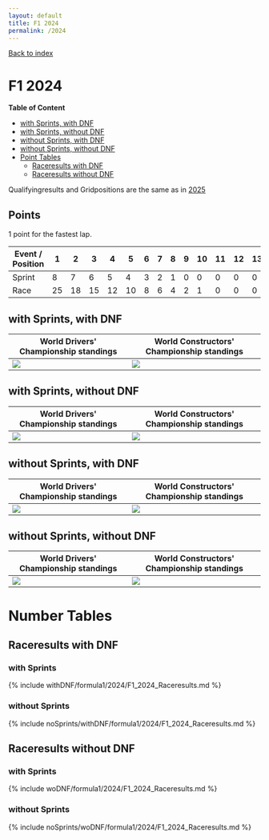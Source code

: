 ```yaml
---
layout: default
title: F1 2024
permalink: /2024
---
```


[Back to index](/F1_2025_Different_Point_Systems/)

# F1 2024

**Table of Content**

- [with Sprints, with DNF](/F1_2025_Different_Point_Systems/2024#ww)
- [with Sprints, without DNF](/F1_2025_Different_Point_Systems/2024#wn)
- [without Sprints, with DNF](/F1_2025_Different_Point_Systems/2024#nw)
- [without Sprints, without DNF](/F1_2025_Different_Point_Systems/2024#nn)
- [Point Tables](/F1_2025_Different_Point_Systems/2024#tables)
  - [Raceresults with DNF](/F1_2025_Different_Point_Systems/2024#tw)
  - [Raceresults without DNF](/F1_2025_Different_Point_Systems/2024#tn)

Qualifyingresults and Gridpositions are the same as in [2025](/F1_2025_Different_Point_Systems/2025)

## Points

1 point for the fastest lap.

| Event / Position | 1 | 2 | 3 | 4 | 5 | 6 | 7 | 8 | 9 | 10 | 11 | 12 | 13 | 14 | 15 | 16 | 17 | 18 | 19 | 20 |
| - | - | - | - | - | - | - | - | - | - | - | - | - | - | - | - | - | - | - | - | - |
| Sprint | 8 | 7 | 6 | 5 | 4 | 3 | 2 | 1 | 0 | 0 | 0 | 0 | 0 | 0 | 0 | 0 | 0 | 0 | 0 | 0 |
| Race | 25 | 18 | 15 | 12 | 10 | 8 | 6 | 4 | 2 | 1 | 0 | 0 | 0 | 0 | 0 | 0 | 0 | 0 | 0 | 0 |

## <a id="ww"></a> with Sprints, with DNF

| World Drivers' Championship standings | World Constructors' Championship standings |
| - | - |
| ![](/F1_2025_Different_Point_Systems/docs/assets/withDNF/formula1/2024/F1_2024_Raceresults.png) | ![](/F1_2025_Different_Point_Systems/docs/assets/withDNF/formula1/2024/constructors_F1_2024_Raceresults.png) |

## <a id="wn"></a> with Sprints, without DNF

| World Drivers' Championship standings | World Constructors' Championship standings |
| - | - |
| ![](/F1_2025_Different_Point_Systems/docs/assets/woDNF/formula1/2024/F1_2024_Raceresults.png) | ![](/F1_2025_Different_Point_Systems/docs/assets/woDNF/formula1/2024/constructors_F1_2024_Raceresults.png) |

## <a id="nw"></a> without Sprints, with DNF

| World Drivers' Championship standings | World Constructors' Championship standings |
| - | - |
| ![](/F1_2025_Different_Point_Systems/docs/assets/noSprints/withDNF/formula1/2024/F1_2024_Raceresults.png) | ![](/F1_2025_Different_Point_Systems/docs/assets/noSprints/withDNF/formula1/2024/constructors_F1_2024_Raceresults.png) |

## <a id="nn"></a> without Sprints, without DNF

| World Drivers' Championship standings | World Constructors' Championship standings |
| - | - |
| ![](/F1_2025_Different_Point_Systems/docs/assets/noSprints/woDNF/formula1/2024/F1_2024_Raceresults.png) | ![](/F1_2025_Different_Point_Systems/docs/assets/noSprints/woDNF/formula1/2024/constructors_F1_2024_Raceresults.png) |

# <a id="tables"></a> Number Tables

## <a id="tw"></a> Raceresults with DNF

### with Sprints

{% include withDNF/formula1/2024/F1_2024_Raceresults.md %}

### without Sprints

{% include noSprints/withDNF/formula1/2024/F1_2024_Raceresults.md %}

## <a id="tn"></a> Raceresults without DNF

### with Sprints

{% include woDNF/formula1/2024/F1_2024_Raceresults.md %}

### without Sprints

{% include noSprints/woDNF/formula1/2024/F1_2024_Raceresults.md %}
